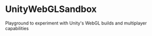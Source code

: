 # UnityWebGLSandbox
Playground to experiment with Unity's WebGL builds and multiplayer capabilities
